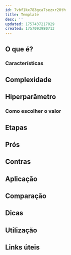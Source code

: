 ```yaml
---
id: 7vbf1kx783gca7sezxr20th
title: Template
desc: ''
updated: 1757437217029
created: 1757093980713
---
```


## O que é?

### Características

## Complexidade

## Hiperparâmetro

### Como escolher o valor

## Etapas

## Prós

## Contras

## Aplicação

## Comparação

## Dicas

## Utilização

## Links úteis
